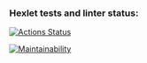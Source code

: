 ### Hexlet tests and linter status:

[![Actions Status](https://github.com/velteren/java-project-61/actions/workflows/hexlet-check.yml/badge.svg)](https://github.com/velteren/java-project-61/actions)

[![Maintainability](https://api.codeclimate.com/v1/badges/bb5ab12a7677f3bb8fdc/maintainability)](https://codeclimate.com/github/velteren/java-project-61/maintainability)
